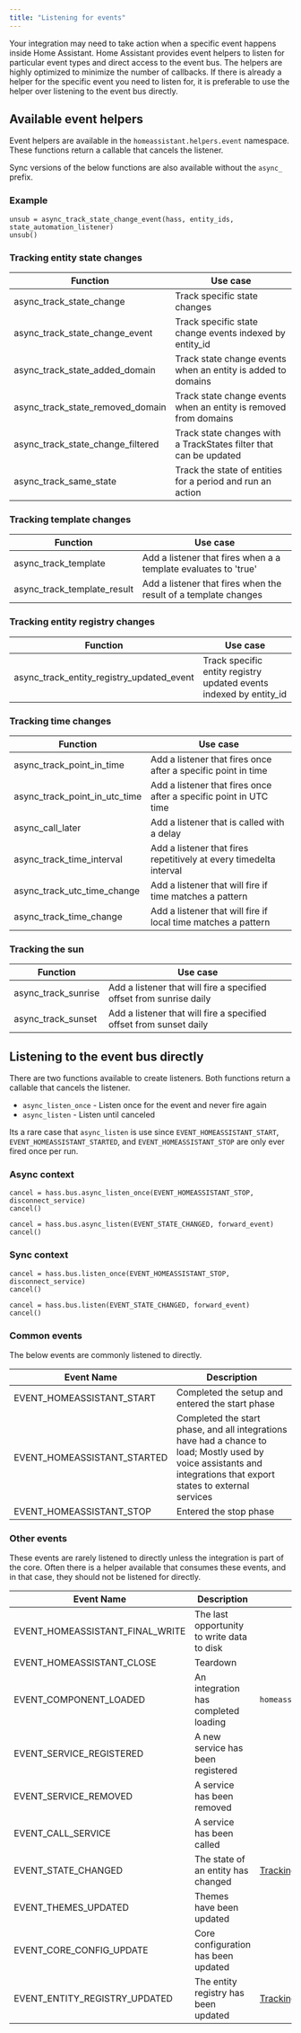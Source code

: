 ```yaml
---
title: "Listening for events"
---
```


Your integration may need to take action when a specific event happens inside Home Assistant. Home Assistant provides event helpers to listen for particular event types and direct access to the event bus. The helpers are highly optimized to minimize the number of callbacks. If there is already a helper for the specific event you need to listen for, it is preferable to use the helper over listening to the event bus directly.

## Available event helpers

Event helpers are available in the `homeassistant.helpers.event` namespace. These functions return a callable that cancels the listener.

Sync versions of the below functions are also available without the `async_` prefix.

### Example

```python3
unsub = async_track_state_change_event(hass, entity_ids, state_automation_listener)
unsub()
```

### Tracking entity state changes

| Function                           | Use case
| ---------------------------------- | --------------------------------------------------------------------------
| async_track_state_change           | Track specific state changes
| async_track_state_change_event     | Track specific state change events indexed by entity_id
| async_track_state_added_domain     | Track state change events when an entity is added to domains
| async_track_state_removed_domain   | Track state change events when an entity is removed from domains
| async_track_state_change_filtered  | Track state changes with a TrackStates filter that can be updated
| async_track_same_state             | Track the state of entities for a period and run an action

### Tracking template changes

| Function                           | Use case
| ---------------------------------- | --------------------------------------------------------------------------
| async_track_template               | Add a listener that fires when a a template evaluates to 'true'
| async_track_template_result        | Add a listener that fires when the result of a template changes

### Tracking entity registry changes

| Function                                  | Use case
| ----------------------------------------- | --------------------------------------------------------------------------
| async_track_entity_registry_updated_event | Track specific entity registry updated events indexed by entity_id

### Tracking time changes

| Function                                  | Use case
| ----------------------------------------- | --------------------------------------------------------------------------
| async_track_point_in_time                 | Add a listener that fires once after a specific point in time
| async_track_point_in_utc_time             | Add a listener that fires once after a specific point in UTC time
| async_call_later                          | Add a listener that is called with a delay
| async_track_time_interval                 | Add a listener that fires repetitively at every timedelta interval
| async_track_utc_time_change               | Add a listener that will fire if time matches a pattern
| async_track_time_change                   | Add a listener that will fire if local time matches a pattern

### Tracking the sun

| Function                                  | Use case
| ----------------------------------------- | --------------------------------------------------------------------------
| async_track_sunrise                       | Add a listener that will fire a specified offset from sunrise daily
| async_track_sunset                        | Add a listener that will fire a specified offset from sunset daily

## Listening to the event bus directly

There are two functions available to create listeners. Both functions return a callable that cancels the listener. 

- `async_listen_once` - Listen once for the event and never fire again
- `async_listen` - Listen until canceled

Its a rare case that `async_listen` is use since `EVENT_HOMEASSISTANT_START`, `EVENT_HOMEASSISTANT_STARTED`, and `EVENT_HOMEASSISTANT_STOP` are only ever fired once per run.

### Async context

```python3
cancel = hass.bus.async_listen_once(EVENT_HOMEASSISTANT_STOP, disconnect_service)
cancel()
```

```python3
cancel = hass.bus.async_listen(EVENT_STATE_CHANGED, forward_event)
cancel()
```

### Sync context
```python3
cancel = hass.bus.listen_once(EVENT_HOMEASSISTANT_STOP, disconnect_service)
cancel()
```

```python3
cancel = hass.bus.listen(EVENT_STATE_CHANGED, forward_event)
cancel()
```

### Common events

The below events are commonly listened to directly.

| Event Name                      | Description
| ------------------------------- | --------------------------------------------------------------------------
| EVENT_HOMEASSISTANT_START       | Completed the setup and entered the start phase
| EVENT_HOMEASSISTANT_STARTED     | Completed the start phase, and all integrations have had a chance to load; Mostly used by voice assistants and integrations that export states to external services
| EVENT_HOMEASSISTANT_STOP        | Entered the stop phase

### Other events

These events are rarely listened to directly unless the integration is part of the core. Often there is a helper available that consumes these events, and in that case, they should not be listened for directly.

| Event Name                      | Description                                  | Preferred helper
| ------------------------------- | -------------------------------------------- | ----------------------------
| EVENT_HOMEASSISTANT_FINAL_WRITE | The last opportunity to write data to disk   | 
| EVENT_HOMEASSISTANT_CLOSE       | Teardown                                     | 
| EVENT_COMPONENT_LOADED          | An integration has completed loading         | `homeassistant.helpers.start.async_at_start`
| EVENT_SERVICE_REGISTERED        | A new service has been registered            |
| EVENT_SERVICE_REMOVED           | A service has been removed                   |
| EVENT_CALL_SERVICE              | A service has been called                    |
| EVENT_STATE_CHANGED             | The state of an entity has changed           | [Tracking entity state changes](#tracking-entity-state-changes)
| EVENT_THEMES_UPDATED            | Themes have been updated                     |
| EVENT_CORE_CONFIG_UPDATE        | Core configuration has been updated          |
| EVENT_ENTITY_REGISTRY_UPDATED   | The entity registry has been updated         | [Tracking entity registry changes](#tracking-entity-registry-changes)
